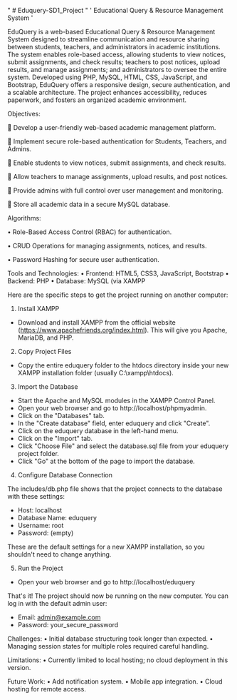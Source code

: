   " # Eduquery-SD1_Project " 
 ' Educational Query & Resource Management System '
 
EduQuery is a web-based Educational Query & Resource Management System designed to streamline communication and resource sharing between students, teachers, and administrators in academic institutions. The system enables role-based access, allowing students to view notices, submit assignments, and check results; teachers to post notices, upload results, and manage assignments; and administrators to oversee the entire system. Developed using PHP, MySQL, HTML, CSS, JavaScript, and Bootstrap, EduQuery offers a responsive design, secure authentication, and a scalable architecture. The project enhances accessibility, reduces paperwork, and fosters an organized academic environment.

Objectives:

	Develop a user-friendly web-based academic management platform.

	Implement secure role-based authentication for Students, Teachers, and Admins.

	Enable students to view notices, submit assignments, and check results.

	Allow teachers to manage assignments, upload results, and post notices.

	Provide admins with full control over user management and monitoring.

	Store all academic data in a secure MySQL database.

Algorithms:

•	Role-Based Access Control (RBAC) for authentication.

•	CRUD Operations for managing assignments, notices, and results.

•	Password Hashing for secure user authentication.

Tools and Technologies:
•	Frontend: HTML5, CSS3, JavaScript, Bootstrap
•	Backend: PHP
•	Database: MySQL (via XAMPP


Here are the specific steps to get the project running on another computer:
  1. Install XAMPP

   * Download and install XAMPP from the official website (https://www.apachefriends.org/index.html). This will give you Apache, MariaDB, and PHP.

  2. Copy Project Files

   * Copy the entire eduquery folder to the htdocs directory inside your new XAMPP installation folder (usually C:\xampp\htdocs).

  3. Import the Database

   * Start the Apache and MySQL modules in the XAMPP Control Panel.
   * Open your web browser and go to http://localhost/phpmyadmin.
   * Click on the "Databases" tab.
   * In the "Create database" field, enter eduquery and click "Create".
   * Click on the eduquery database in the left-hand menu.
   * Click on the "Import" tab.
   * Click "Choose File" and select the database.sql file from your eduquery project folder.
   * Click "Go" at the bottom of the page to import the database.

  4. Configure Database Connection

  The includes/db.php file shows that the project connects to the database with these settings:

   * Host: localhost
   * Database Name: eduquery
   * Username: root
   * Password: (empty)

  These are the default settings for a new XAMPP installation, so you shouldn't need to change anything.

  5. Run the Project

   * Open your web browser and go to http://localhost/eduquery

  That's it! The project should now be running on the new computer. You can log in with the default admin user:

   * Email: admin@example.com
   * Password: your_secure_password

Challenges:
•	Initial database structuring took longer than expected.
•	Managing session states for multiple roles required careful handling.

Limitations:
•	Currently limited to local hosting; no cloud deployment in this version.

Future Work:
•	Add notification system.
•	Mobile app integration.
•	Cloud hosting for remote access.
